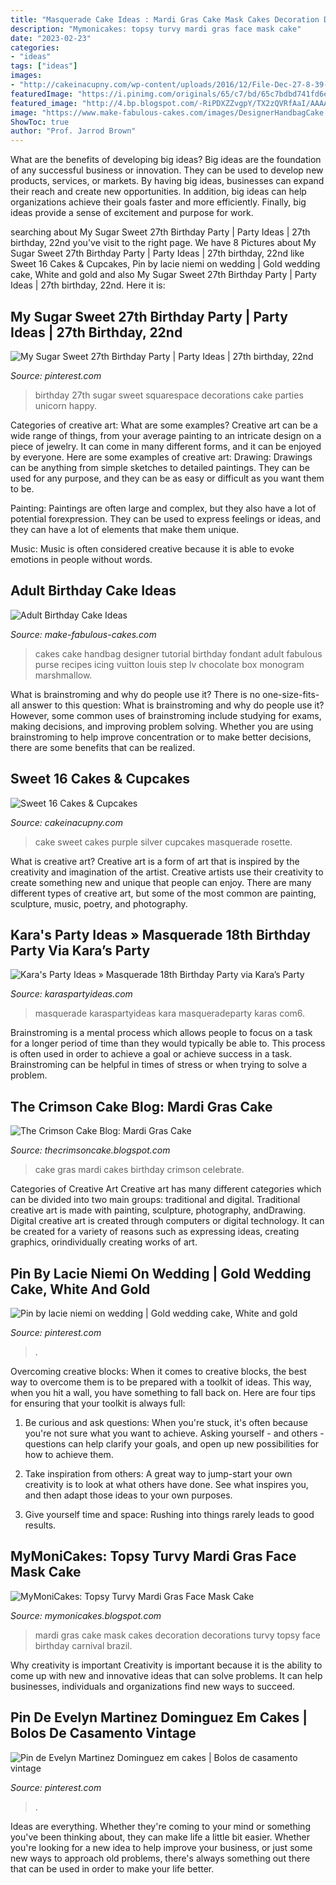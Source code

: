 ```yaml
---
title: "Masquerade Cake Ideas : Mardi Gras Cake Mask Cakes Decoration Decorations Turvy Topsy Face Birthday Carnival Brazil"
description: "Mymonicakes: topsy turvy mardi gras face mask cake"
date: "2023-02-23"
categories:
- "ideas"
tags: ["ideas"]
images:
- "http://cakeinacupny.com/wp-content/uploads/2016/12/File-Dec-27-8-39-57-PM-e1482889357365-640x853.jpeg"
featuredImage: "https://i.pinimg.com/originals/65/c7/bd/65c7bdbd741fd6e2bd79d4f830bb0115.jpg"
featured_image: "http://4.bp.blogspot.com/-RiPDXZZvgpY/TX2zQVRfAaI/AAAAAAAAAJo/qlDFypAr2EI/s1600/IMG_0416.JPG"
image: "https://www.make-fabulous-cakes.com/images/DesignerHandbagCake.jpg"
ShowToc: true
author: "Prof. Jarrod Brown"
---
```



What are the benefits of developing big ideas?
Big ideas are the foundation of any successful business or innovation. They can be used to develop new products, services, or markets. By having big ideas, businesses can expand their reach and create new opportunities. In addition, big ideas can help organizations achieve their goals faster and more efficiently. Finally, big ideas provide a sense of excitement and purpose for work.

	

		
searching about My Sugar Sweet 27th Birthday Party | Party Ideas | 27th birthday, 22nd you've visit to the right page. We have 8 Pictures about My Sugar Sweet 27th Birthday Party | Party Ideas | 27th birthday, 22nd like Sweet 16 Cakes &amp; Cupcakes, Pin by lacie niemi on wedding | Gold wedding cake, White and gold and also My Sugar Sweet 27th Birthday Party | Party Ideas | 27th birthday, 22nd. Here it is:
		
    
## My Sugar Sweet 27th Birthday Party | Party Ideas | 27th Birthday, 22nd

<img loading=lazy src="https://i.pinimg.com/736x/f2/e1/f1/f2e1f178b737fb891f3aa82e1ff172aa--th-birthday-party--birthday-ideas.jpg?b=t" onerror="this.onerror=null;this.src='https://tse3.mm.bing.net/th?id=OIP.-8b4p90OuIuGenypZfnISAHaJ3&amp;pid=15.1';" alt="My Sugar Sweet 27th Birthday Party | Party Ideas | 27th birthday, 22nd">

_Source: pinterest.com_

>birthday 27th sugar sweet squarespace decorations cake parties unicorn happy. 

	

Categories of creative art: What are some examples?
Creative art can be a wide range of things, from your average painting to an intricate design on a piece of jewelry. It can come in many different forms, and it can be enjoyed by everyone. Here are some examples of creative art:
Drawing: Drawings can be anything from simple sketches to detailed paintings. They can be used for any purpose, and they can be as easy or difficult as you want them to be.

Painting: Paintings are often large and complex, but they also have a lot of potential forexpression. They can be used to express feelings or ideas, and they can have a lot of elements that make them unique.

Music: Music is often considered creative because it is able to evoke emotions in people without words.

    
## Adult Birthday Cake Ideas

<img loading=lazy src="https://www.make-fabulous-cakes.com/images/DesignerHandbagCake.jpg" onerror="this.onerror=null;this.src='https://tse4.mm.bing.net/th?id=OIP.xBNGje_lt0iam8nYF3wURAHaE8&amp;pid=15.1';" alt="Adult Birthday Cake Ideas">

_Source: make-fabulous-cakes.com_

>cakes cake handbag designer tutorial birthday fondant adult fabulous purse recipes icing vuitton louis step lv chocolate box monogram marshmallow. 

	

What is brainstroming and why do people use it?
There is no one-size-fits-all answer to this question: What is brainstroming and why do people use it? However, some common uses of brainstroming include studying for exams, making decisions, and improving problem solving. Whether you are using brainstroming to help improve concentration or to make better decisions, there are some benefits that can be realized.

    
## Sweet 16 Cakes &amp; Cupcakes

<img loading=lazy src="http://cakeinacupny.com/wp-content/uploads/2016/12/File-Dec-27-8-39-57-PM-e1482889357365-640x853.jpeg" onerror="this.onerror=null;this.src='https://tse4.mm.bing.net/th?id=OIP.zCu71AYQNMdiKRNeSGEsKQHaJ3&amp;pid=15.1';" alt="Sweet 16 Cakes &amp; Cupcakes">

_Source: cakeinacupny.com_

>cake sweet cakes purple silver cupcakes masquerade rosette. 

	

What is creative art?
Creative art is a form of art that is inspired by the creativity and imagination of the artist. Creative artists use their creativity to create something new and unique that people can enjoy. There are many different types of creative art, but some of the most common are painting, sculpture, music, poetry, and photography.

    
## Kara&#039;s Party Ideas » Masquerade 18th Birthday Party Via Kara’s Party

<img loading=lazy src="https://karaspartyideas.com/wp-content/uploads/2015/02/Masquerade-18th-Birthday-Party-via-Karas-Party-Ideas-KarasPartyIdeas.com6_.jpg" onerror="this.onerror=null;this.src='https://tse3.mm.bing.net/th?id=OIP.LMu5HYu4F-csfSYtsv7s9wHaLF&amp;pid=15.1';" alt="Kara&#039;s Party Ideas » Masquerade 18th Birthday Party via Kara’s Party">

_Source: karaspartyideas.com_

>masquerade karaspartyideas kara masqueradeparty karas com6. 

	

Brainstroming is a mental process which allows people to focus on a task for a longer period of time than they would typically be able to. This process is often used in order to achieve a goal or achieve success in a task. Brainstroming can be helpful in times of stress or when trying to solve a problem.

    
## The Crimson Cake Blog: Mardi Gras Cake

<img loading=lazy src="http://4.bp.blogspot.com/-RiPDXZZvgpY/TX2zQVRfAaI/AAAAAAAAAJo/qlDFypAr2EI/s1600/IMG_0416.JPG" onerror="this.onerror=null;this.src='https://tse4.mm.bing.net/th?id=OIP.iTOLGGTA0GARKbV0KDQTgAHaLG&amp;pid=15.1';" alt="The Crimson Cake Blog: Mardi Gras Cake">

_Source: thecrimsoncake.blogspot.com_

>cake gras mardi cakes birthday crimson celebrate. 

	

Categories of Creative Art
Creative art has many different categories which can be divided into two main groups: traditional and digital. Traditional creative art is made with painting, sculpture, photography, andDrawing. Digital creative art is created through computers or digital technology. It can be created for a variety of reasons such as expressing ideas, creating graphics, orindividually creating works of art.

    
## Pin By Lacie Niemi On Wedding | Gold Wedding Cake, White And Gold

<img loading=lazy src="https://i.pinimg.com/originals/65/c7/bd/65c7bdbd741fd6e2bd79d4f830bb0115.jpg" onerror="this.onerror=null;this.src='https://tse4.mm.bing.net/th?id=OIP.deGPetWltqCn7ulEen5AKAHaNK&amp;pid=15.1';" alt="Pin by lacie niemi on wedding | Gold wedding cake, White and gold">

_Source: pinterest.com_

>. 

	

Overcoming creative blocks:
When it comes to creative blocks, the best way to overcome them is to be prepared with a toolkit of ideas. This way, when you hit a wall, you have something to fall back on. Here are four tips for ensuring that your toolkit is always full:
1. Be curious and ask questions: When you're stuck, it's often because you're not sure what you want to achieve. Asking yourself - and others - questions can help clarify your goals, and open up new possibilities for how to achieve them.

2. Take inspiration from others: A great way to jump-start your own creativity is to look at what others have done. See what inspires you, and then adapt those ideas to your own purposes.

3. Give yourself time and space: Rushing into things rarely leads to good results.

    
## MyMoniCakes: Topsy Turvy Mardi Gras Face Mask Cake

<img loading=lazy src="http://2.bp.blogspot.com/-p-beeH6ymGY/UGHg4MSBVqI/AAAAAAAABnU/z7D0-as6Ix4/s1600/IMG_2001.JPG" onerror="this.onerror=null;this.src='https://tse1.mm.bing.net/th?id=OIP.T7XhF5gPppgeLShza0mm6AHaJ4&amp;pid=15.1';" alt="MyMoniCakes: Topsy Turvy Mardi Gras Face Mask Cake">

_Source: mymonicakes.blogspot.com_

>mardi gras cake mask cakes decoration decorations turvy topsy face birthday carnival brazil. 

	

Why creativity is important
Creativity is important because it is the ability to come up with new and innovative ideas that can solve problems. It can help businesses, individuals and organizations find new ways to succeed.

    
## Pin De Evelyn Martinez Dominguez Em Cakes | Bolos De Casamento Vintage

<img loading=lazy src="https://i.pinimg.com/originals/22/15/31/221531a6b799034f7e25f05df5cfbdd6.jpg" onerror="this.onerror=null;this.src='https://tse1.mm.bing.net/th?id=OIP.wA5rlQF6vcbwPZDz9mKs_gHaKv&amp;pid=15.1';" alt="Pin de Evelyn Martinez Dominguez em cakes | Bolos de casamento vintage">

_Source: pinterest.com_

>. 

	

Ideas are everything. Whether they're coming to your mind or something you've been thinking about, they can make life a little bit easier. Whether you're looking for a new idea to help improve your business, or just some new ways to approach old problems, there's always something out there that can be used in order to make your life better.


